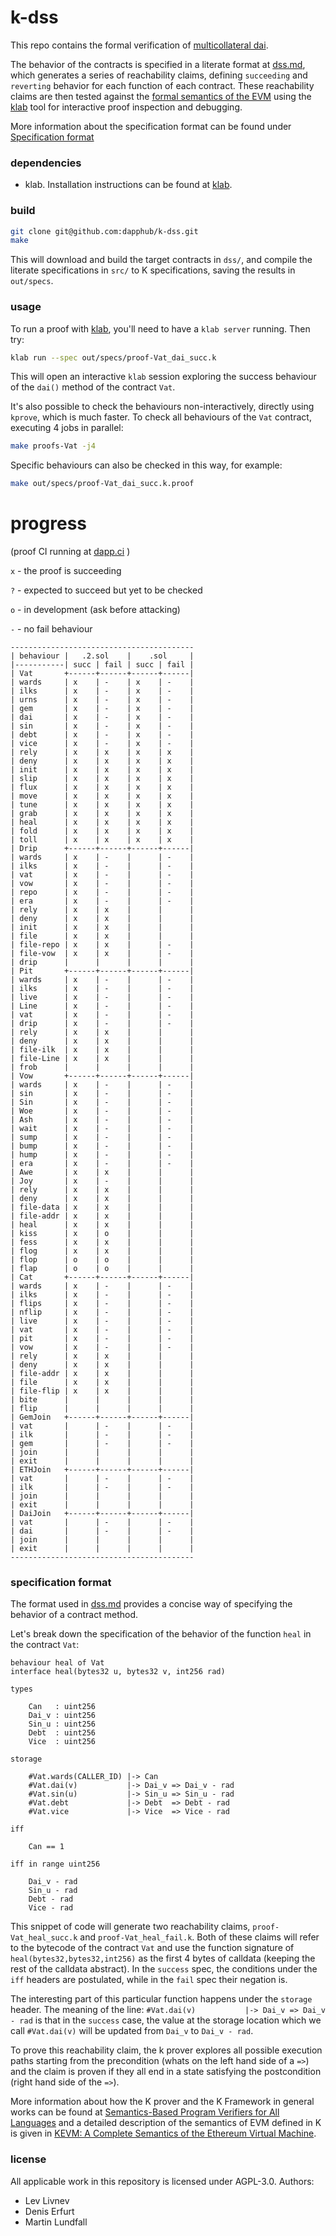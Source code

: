 # k-dss

This repo contains the formal verification of [multicollateral dai](https://github.com/makerdao/dss).

The behavior of the contracts is specified in a literate format at [dss.md](src/dss.md), which generates a series of reachability claims, defining `succeeding` and `reverting` behavior for each function of each contract. These reachability claims are then tested against the [formal semantics of the EVM](https://github.com/kframework/evm-semantics) using the [klab](https://github.com/dapphub/klab) tool for interactive proof inspection and debugging.

More information about the specification format can be found under [Specification format](###Specification-format)

### dependencies
* klab. Installation instructions can be found at [klab](https://github.com/dapphub/klab).

### build
```sh
git clone git@github.com:dapphub/k-dss.git
make
```

This will download and build the target contracts in `dss/`, and compile the literate specifications in `src/` to K specifications, saving the results in `out/specs`.

### usage

To run a proof with [klab](https://github.com/dapphub/klab), you'll need to have a `klab server` running. Then try:
```sh
klab run --spec out/specs/proof-Vat_dai_succ.k
```

This will open an interactive `klab` session exploring the success behaviour of the `dai()` method of the contract `Vat`.

It's also possible to check the behaviours non-interactively, directly using `kprove`, which is much faster. To check all behaviours of the `Vat` contract, executing 4 jobs in parallel:
```sh
make proofs-Vat -j4
```

Specific behaviours can also be checked in this way, for example:
```sh
make out/specs/proof-Vat_dai_succ.k.proof
```

# progress

(proof CI running at [dapp.ci](https://dapp.ci) )

`x` - the proof is succeeding

`?` - expected to succeed but yet to be checked

`o` - in development (ask before attacking)

`-` - no fail behaviour

```
-----------------------------------------
| behaviour |   .2.sol    |    .sol     |
|-----------| succ | fail | succ | fail |
| Vat       +------+------+------+------|
| wards     | x    | -    | x    | -    |
| ilks      | x    | -    | x    | -    |
| urns      | x    | -    | x    | -    |
| gem       | x    | -    | x    | -    |
| dai       | x    | -    | x    | -    |
| sin       | x    | -    | x    | -    |
| debt      | x    | -    | x    | -    |
| vice      | x    | -    | x    | -    |
| rely      | x    | x    | x    | x    |
| deny      | x    | x    | x    | x    |
| init      | x    | x    | x    | x    |
| slip      | x    | x    | x    | x    |
| flux      | x    | x    | x    | x    |
| move      | x    | x    | x    | x    |
| tune      | x    | x    | x    | x    |
| grab      | x    | x    | x    | x    |
| heal      | x    | x    | x    | x    |
| fold      | x    | x    | x    | x    |
| toll      | x    | x    | x    | x    |
| Drip      +------+------+------+------|
| wards     | x    | -    |      | -    |
| ilks      | x    | -    |      | -    |
| vat       | x    | -    |      | -    |
| vow       | x    | -    |      | -    |
| repo      | x    | -    |      | -    |
| era       | x    | -    |      | -    |
| rely      | x    | x    |      |      |
| deny      | x    | x    |      |      |
| init      | x    | x    |      |      |
| file      | x    | x    |      |      |
| file-repo | x    | x    |      | -    |
| file-vow  | x    | x    |      | -    |
| drip      |      |      |      |      |
| Pit       +------+------+------+------|
| wards     | x    | -    |      | -    |
| ilks      | x    | -    |      | -    |
| live      | x    | -    |      | -    |
| Line      | x    | -    |      | -    |
| vat       | x    | -    |      | -    |
| drip      | x    | -    |      | -    |
| rely      | x    | x    |      |      |
| deny      | x    | x    |      |      |
| file-ilk  | x    | x    |      |      |
| file-Line | x    | x    |      |      |
| frob      |      |      |      |      |
| Vow       +------+------+------+------|
| wards     | x    | -    |      | -    |
| sin       | x    | -    |      | -    |
| Sin       | x    | -    |      | -    |
| Woe       | x    | -    |      | -    |
| Ash       | x    | -    |      | -    |
| wait      | x    | -    |      | -    |
| sump      | x    | -    |      | -    |
| bump      | x    | -    |      | -    |
| hump      | x    | -    |      | -    |
| era       | x    | -    |      | -    |
| Awe       | x    | x    |      |      |
| Joy       | x    | -    |      |      |
| rely      | x    | x    |      |      |
| deny      | x    | x    |      |      |
| file-data | x    | x    |      |      |
| file-addr | x    | x    |      |      |
| heal      | x    | x    |      |      |
| kiss      | x    | o    |      |      |
| fess      | x    | x    |      |      |
| flog      | x    | x    |      |      |
| flop      | o    | o    |      |      |
| flap      | o    | o    |      |      |
| Cat       +------+------+------+------|
| wards     | x    | -    |      | -    |
| ilks      | x    | -    |      | -    |
| flips     | x    | -    |      | -    |
| nflip     | x    | -    |      | -    |
| live      | x    | -    |      | -    |
| vat       | x    | -    |      | -    |
| pit       | x    | -    |      | -    |
| vow       | x    | -    |      | -    |
| rely      | x    | x    |      |      |
| deny      | x    | x    |      |      |
| file-addr | x    | x    |      |      |
| file      | x    | x    |      |      |
| file-flip | x    | x    |      |      |
| bite      |      |      |      |      |
| flip      |      |      |      |      |
| GemJoin   +------+------+------+------|
| vat       |      | -    |      | -    |
| ilk       |      | -    |      | -    |
| gem       |      | -    |      | -    |
| join      |      |      |      |      |
| exit      |      |      |      |      |
| ETHJoin   +------+------+------+------|
| vat       |      | -    |      | -    |
| ilk       |      | -    |      | -    |
| join      |      |      |      |      |
| exit      |      |      |      |      |
| DaiJoin   +------+------+------+------|
| vat       |      | -    |      | -    |
| dai       |      | -    |      | -    |
| join      |      |      |      |      |
| exit      |      |      |      |      |
-----------------------------------------
```

### specification format
The format used in [dss.md](src/dss.md) provides a concise way of specifying the behavior of a contract method.

Let's break down the specification of the behavior of the function `heal` in the contract `Vat`:
```
behaviour heal of Vat
interface heal(bytes32 u, bytes32 v, int256 rad)

types

    Can   : uint256
    Dai_v : uint256
    Sin_u : uint256
    Debt  : uint256
    Vice  : uint256

storage

    #Vat.wards(CALLER_ID) |-> Can
    #Vat.dai(v)           |-> Dai_v => Dai_v - rad
    #Vat.sin(u)           |-> Sin_u => Sin_u - rad
    #Vat.debt             |-> Debt  => Debt - rad
    #Vat.vice             |-> Vice  => Vice - rad

iff

    Can == 1

iff in range uint256

    Dai_v - rad
    Sin_u - rad
    Debt - rad
    Vice - rad
```
This snippet of code will generate two reachability claims, `proof-Vat_heal_succ.k` and `proof-Vat_heal_fail.k`. Both of these claims will refer to the bytecode of the contract `Vat` and use the function signature of `heal(bytes32,bytes32,int256)` as the first 4 bytes of calldata (keeping the rest of the calldata abstract). In the `success` spec, the conditions under the `iff` headers are postulated, while in the `fail` spec their negation is.

The interesting part of this particular function happens under the `storage` header. The meaning of the line:
`#Vat.dai(v)           |-> Dai_v => Dai_v - rad`
is that in the `success` case, the value at the storage location which we call `#Vat.dai(v)` will be updated from `Dai_v` to `Dai_v - rad`.

To prove this reachability claim, the k prover explores all possible execution paths starting from the precondition (whats on the left hand side of a `=>`) and the claim is proven if they all end in a state satisfying the postcondition (right hand side of the `=>`).

More information about how the K prover and the K Framework in general works can be found at [Semantics-Based Program Verifiers for All Languages](http://fsl.cs.illinois.edu/FSL/papers/2016/stefanescu-park-yuwen-li-rosu-2016-oopsla/stefanescu-park-yuwen-li-rosu-2016-oopsla-public.pdf) and a detailed description of the semantics of EVM defined in K is given in [KEVM: A Complete Semantics of the Ethereum Virtual Machine](https://www.ideals.illinois.edu/handle/2142/97207).

### license
All applicable work in this repository is licensed under AGPL-3.0. Authors:
* Lev Livnev
* Denis Erfurt
* Martin Lundfall

